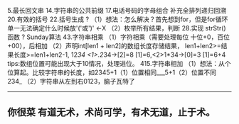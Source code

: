 5.最长回文串
14.字符串的公共前缀
17.电话号码的字母组合 
 补充全排列递归回溯
20.有效的括号
22.括号生成 ?
 （1）想法：怎么解决？首先想到for，但是for循环单一无法确定什么时候放'('或')' <-X
 （2）枚举所有结果，判断
28.实现 strStr() 函数 ? Sunday算法
43.字符串相乘
 （1）字符相乘（需要处理每位 十位+0，百位+00），后相加
 （2）声明int[len1 + len2]的数组长度存储结果，
    len1+len2>=结果长度>=len1+len2-1,
    12*34 <1>.2*34->[2]=8 [1]=6,<2>1*34->[0]=3 [1]=6+4
    tips:数组位置可能出现大于10情况，处理进位。
415.字符串相加
 （1）想法：从个位算起。比较字符串的长度，如2345+1（1）位置相同___5+1（2）位置不同 234_
 （2）字符串从左到右0123，脑子瓦特了
 
 
 
 
-------------------------------
你很菜
有道无术，术尚可学，有术无道，止于术。
-------------------------------